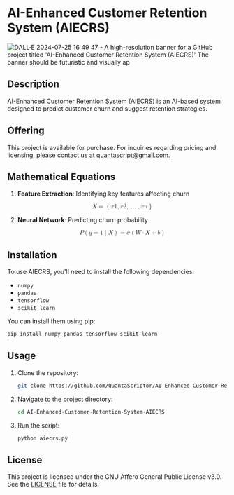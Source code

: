 # AI-Enhanced Customer Retention System (AIECRS)

![DALL·E 2024-07-25 16 49 47 - A high-resolution banner for a GitHub project titled 'AI-Enhanced Customer Retention System (AIECRS)'  The banner should be futuristic and visually ap](https://github.com/user-attachments/assets/505cd6eb-725b-4c9d-8c37-27f7ef8a0ae6)


## Description
AI-Enhanced Customer Retention System (AIECRS) is an AI-based system designed to predict customer churn and suggest retention strategies.

## Offering
This project is available for purchase. For inquiries regarding pricing and licensing, please contact us at [quantascript@gmail.com](mailto:quantascript@gmail.com).

## Mathematical Equations

1. **Feature Extraction**: Identifying key features affecting churn

   <p align="center">
   <math xmlns="http://www.w3.org/1998/Math/MathML">
     <mrow>
       <mi>X</mi>
       <mo>=</mo>
       <mo>{</mo>
       <mi>x</mi>
       <msub>
         <mn>1</mn>
       </msub>
       <mo>,</mo>
       <mi>x</mi>
       <msub>
         <mn>2</mn>
       </msub>
       <mo>,</mo>
       <mo>...</mo>
       <mo>,</mo>
       <mi>x</mi>
       <msub>
         <mi>n</mi>
       </msub>
       <mo>}</mo>
     </mrow>
   </math>
   </p>

2. **Neural Network**: Predicting churn probability

   <p align="center">
   <math xmlns="http://www.w3.org/1998/Math/MathML">
     <mrow>
       <mi>P</mi>
       <mo>(</mo>
       <mi>y</mi>
       <mo>=</mo>
       <mn>1</mn>
       <mo>|</mo>
       <mi>X</mi>
       <mo>)</mo>
       <mo>=</mo>
       <mi>σ</mi>
       <mo>(</mo>
       <mi>W</mi>
       <mo>·</mo>
       <mi>X</mi>
       <mo>+</mo>
       <mi>b</mi>
       <mo>)</mo>
     </mrow>
   </math>
   </p>

## Installation
To use AIECRS, you'll need to install the following dependencies:
- `numpy`
- `pandas`
- `tensorflow`
- `scikit-learn`

You can install them using pip:
```bash
pip install numpy pandas tensorflow scikit-learn
```

## Usage
1. Clone the repository:
   ```bash
   git clone https://github.com/QuantaScriptor/AI-Enhanced-Customer-Retention-System-AIECRS.git
   ```
2. Navigate to the project directory:
   ```bash
   cd AI-Enhanced-Customer-Retention-System-AIECRS
   ```
3. Run the script:
   ```bash
   python aiecrs.py
   ```

## License
This project is licensed under the GNU Affero General Public License v3.0. See the [LICENSE](LICENSE) file for details.
